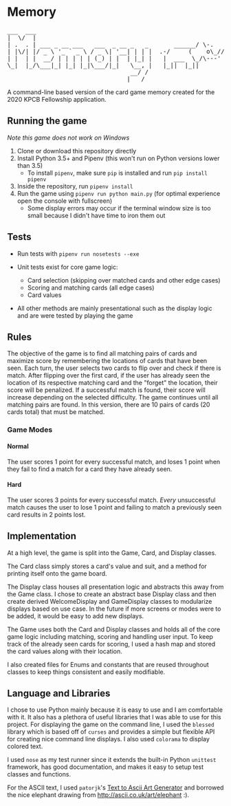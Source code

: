 # Memory

<pre>
___  ___                                
|  \/  |                                
| .  . | ___ _ __ ___   ___  _ __ _   _       ______/ \-.   _ 
| |\/| |/ _ \ '_ ` _ \ / _ \| '__| | | |  .-/     (    o\_//
| |  | |  __/ | | | | | (_) | |  | |_| |   |  ___  \_/\---'
\_|  |_/\___|_| |_| |_|\___/|_|   \__, |   |_||  |_||
                                  __/ /
                                 |___/
</pre>

A command-line based version of the card game memory created for the 2020 KPCB Fellowship application.

## Running the game

*Note this game does not work on Windows*

1. Clone or download this repository directly
2. Install Python 3.5+ and Pipenv (this won't run on Python versions lower than 3.5)
    - To install `pipenv`, make sure `pip` is installed and run `pip install pipenv`
3. Inside the repository, run `pipenv install`
4. Run the game using `pipenv run python main.py` (for optimal experience open the console with fullscreen)
    - Some display errors may occur if the terminal window size is too small because I didn't have time to iron them out

## Tests
* Run tests with `pipenv run nosetests --exe`

* Unit tests exist for core game logic:
    - Card selection (skipping over matched cards and other edge cases)
    - Scoring and matching cards (all edge cases)
    - Card values
* All other methods are mainly presentational such as the display logic and are were tested by playing the game

## Rules

The objective of the game is to find all matching pairs of cards and maximize score by remembering the locations of cards that have been seen. Each turn, the user selects two cards to flip over and check if there is match. After flipping over the first card, if the user has already seen the location of its respective matching card and the "forget" the location, their score will be penalized. If a successful match is found, their score will increase depending on the selected difficulty. The game continues until all matching pairs are found. In this version, there are 10 pairs of cards (20 cards total) that must be matched.

### Game Modes

#### Normal

The user scores 1 point for every successful match, and loses 1 point when they fail to find a match for a card they have already seen.

#### Hard

The user scores 3 points for every successful match. _Every_ unsuccessful match causes the user to lose 1 point and failing to match a previously seen card results in 2 points lost.

## Implementation

At a high level, the game is split into the Game, Card, and Display classes.

The Card class simply stores a card's value and suit, and a method for printing itself onto the game board.

The Display class houses all presentation logic and abstracts this away from the Game class. I chose to create an abstract base Display class and then create derived WelcomeDisplay and GameDisplay classes to modularize displays based on use case. In the future if more screens or modes were to be added, it would be easy to add new displays.

The Game uses both the Card and Display classes and holds all of the core game logic including matching, scoring and handling user input. To keep track of the already seen cards for scoring, I used a hash map and stored the card values along with their location.

I also created files for Enums and constants that are reused throughout classes to keep things consistent and easily modifiable.

## Language and Libraries

I chose to use Python mainly because it is easy to use and I am comfortable with it. It also has a plethora of useful libraries that I was able to use for this project. For displaying the game on the command line, I used the `blessed` library which is based off of `curses` and provides a simple but flexible API for creating nice command line displays. I also used `colorama` to display colored text.

I used `nose` as my test runner since it extends the built-in Python `unittest` framework, has good documentation, and makes it easy to setup test classes and functions.

For the ASCII text, I used `patorjk`'s [Text to Ascii Art Generator](http://patorjk.com/software/taag) and borrowed the nice elephant drawing from http://ascii.co.uk/art/elephant :).